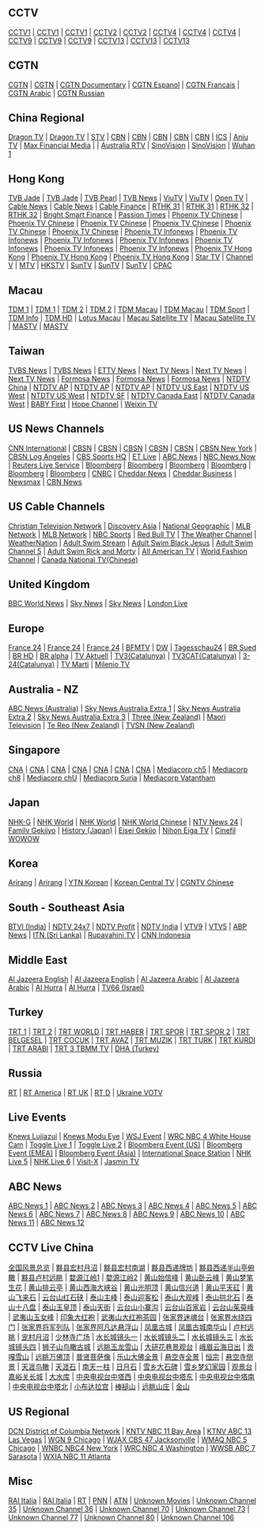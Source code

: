 ## CCTV

[CCTV1](http://ivi.bupt.edu.cn/hls/cctv1hd.m3u8) | [CCTV1](http://ivi.bupt.edu.cn/hls/cctv1.m3u8) | [CCTV1](http://cctvksw.v.kcdnvip.com/live/cctv1_1/index.m3u8) | [CCTV2](http://ivi.bupt.edu.cn/hls/cctv2.m3u8) | [CCTV2](http://220.158.149.14:9999/live/TV00000000000000000007@HHZT;LIVE) | [CCTV4](http://ivi.bupt.edu.cn/hls/cctv4.m3u8) | [CCTV4](http://cctvksw.v.kcdnvip.com/live/cctv4_1/index.m3u8) | [CCTV4](http://220.158.149.14:9999/live/TV00000000000000000015@HHZT;LIVE) | [CCTV9](http://ivi.bupt.edu.cn/hls/cctv9.m3u8) | [CCTV9](http://cctvcnch5c.v.wscdns.com/live/cctvjilu_2/index.m3u8) | [CCTV9](http://cctvksw.v.kcdnvip.com/live/cctvjilu_1/index.m3u8) | [CCTV13](http://ivi.bupt.edu.cn/hls/cctv13.m3u8) | [CCTV13](http://cctvksw.v.kcdnvip.com/live/cctv13_1/index.m3u8) | [CCTV13](http://220.158.149.14:9999/live/TV00000000000000000014@HHZT;LIVE)

## CGTN

[CGTN](https://news.cgtn.com/resource/live/english/cgtn-news.m3u8) | [CGTN](http://ivi.bupt.edu.cn/hls/cctv16.m3u8) | [CGTN Documentary](https://news.cgtn.com/resource/live/document/cgtn-doc.m3u8) | [CGTN Espanol](https://news.cgtn.com/resource/live/espanol/cgtn-e.m3u8) | [CGTN Francais](https://news.cgtn.com/resource/live/french/cgtn-f.m3u8) | [CGTN Arabic](https://news.cgtn.com/resource/live/arabic/cgtn-a.m3u8) | [CGTN Russian](https://news.cgtn.com/resource/live/russian/cgtn-r.m3u8)

## China Regional

[Dragon TV](http://ivi.bupt.edu.cn/hls/dfhd.m3u8) | [Dragon TV](http://ivi.bupt.edu.cn/hls/dftv.m3u8) | [STV](http://huaweicdn.hb.chinamobile.com/PLTV/88888888/224/3221225973/3.m3u8) | [CBN](http://w1.livecdn.yicai.com/hls/live/CBN_hd/live.m3u8) | [CBN](http://w1.livecdn.yicai.com/hls/live/CBN_sd/live.m3u8) | [CBN](http://w1.livecdn.yicai.com/hls/live/CBN_ld/live.m3u8) | [CBN](http://m1.livecdn.yicai.com/hls/live/CBN_ld/live.m3u8) | [CBN](http://huaweicdn.hb.chinamobile.com/PLTV/88888888/224/3221225891/3.m3u8) | [ICS](http://huaweicdn.hb.chinamobile.com/PLTV/88888888/224/3221225972/3.m3u8) | [Aniu TV](http://cclive.aniu.tv/live/anzb.m3u8) | [Max Financial Media](http://xinl.live.maxtv.cn/live/zb/playlist.m3u8) |
| [Australia RTV](http://rtvcdn.com.au:8082/TV_GG.m3u8) | [SinoVision](http://ec.sinovision.net/video/ts/lv.m3u8) | [SinoVision](http://ec.sinovision.net/video/ts/newlv.m3u8) | [Wuhan 1](http://stream.appwuhan.com/1tzb/sd/live.m3u8)

## Hong Kong

[TVB Jade](http://pull.leshantangjt.com/live/3c9edt80bg89d8ccba9d8b71b/playlist.m3u8) | [TVB Jade](http://m.567it.com/jade.m3u8) | [TVB Pearl](http://m.567it.com/Pearl.m3u8) | [TVB News](http://pull.leshantangjt.com/live/b11a7196f23c3a5b1102a7c22/playlist.m3u8) | [ViuTV](https://ewcdnsite07.nowe.com/session/p8-5-4f9d5517413-e3c931ee3ef3cbd/Content/HLS/LIVE/Channel(HLS_CH099)/index.m3u8) | [ViuTV](http://viutv99-i.akamaihd.net/hls/live/265284/live1/master.m3u8) | [Open TV](http://media.fantv.hk/m3u8/archive/channel2.m3u8) | [Cable News](http://pull.leshantangjt.com/live/79231bc51121af01bf85c69b1/playlist.m3u8) | [Cable News](https://ottproxy2.mott.tv/livehls/MOB-SCC/index.m3u8) | [Cable Finance](http://ottproxy1.mott.tv/livehls/MOB-NGW/index.m3u8) | [RTHK 31](http://rthklive1-lh.akamaihd.net/i/rthk31_1@167495/index_1296_av-b.m3u8) | [RTHK 31](http://rthklive1-lh.akamaihd.net/i/rthk31_1@167495/index_2052_av-b.m3u8) | [RTHK 32](http://rthklive2-lh.akamaihd.net/i/rthk32_1@168450/index_1296_av-b.m3u8) | [RTHK 32](http://rthklive2-lh.akamaihd.net/i/rthk32_1@168450/index_2052_av-b.m3u8) | [Bright Smart Finance](http://202.69.67.66:443/webcast/bshdlive-pc/playlist.m3u8) | [Passion Times](http://ptmirror3.passiontimes.hk/hls3/582000/stream.m3u8) | [Phoenix TV Chinese](http://liveali.ifeng.com/live/FHZW.m3u8) | [Phoenix TV Chinese](http://220.158.149.14:9999/live/TV00000000000000000067@HHZT;LIVE) | [Phoenix TV Chinese](http://125.210.152.18:9090/live/FHZW_1200.m3u8) | [Phoenix TV Chinese](http://221.179.217.70/PLTV/88888888/224/3221225942/1.m3u8) | [Phoenix TV Chinese](http://223.110.245.167/ott.js.chinamobile.com/PLTV/3/224/3221226922/index.m3u8) | [Phoenix TV Chinese](http://223.82.250.72/live/fhchinese/1.m3u8) | [Phoenix TV Infonews](http://liveali.ifeng.com/live/FHZX.m3u8) | [Phoenix TV Infonews](http://220.158.149.14:9999/live/TV00000000000000000066@HHZT;LIVE) | [Phoenix TV Infonews](http://125.210.152.18:9090/live/FHZX_1200.m3u8) | [Phoenix TV Infonews](http://223.110.245.167/ott.js.chinamobile.com/PLTV/3/224/3221226923/index.m3u8) | [Phoenix TV Infonews](http://117.169.120.217:8080/live/fhzixun/.m3u8) | [Phoenix TV Infonews](http://183.207.249.35/PLTV/3/224/3221226923/index.m3u8) | [Phoenix TV Infonews](http://live.fengshows.com/live/PIN_500k/index.m3u8?ts=1534293674089&token=4b6d42d1074cfe540adbcbe0c1c34126) | [Phoenix TV Hong Kong](http://220.158.149.14:9999/live/TV00000000000000000068@HHZT;LIVE) | [Phoenix TV Hong Kong](http://183.207.249.35/PLTV/3/224/3221226975/index.m3u8) | [Phoenix TV Hong Kong](http://live.fengshows.com/live/PHK_500k/index.m3u8) | [Star TV](http://220.158.149.14:9999/live/TV00000000000000000064@HHZT;LIVE) | [Channel V](http://220.158.149.14:9999/live/TV00000000000000000065@HHZT;LIVE) | [MTV](http://unilivemtveu-lh.akamaihd.net/i/mtvno_1@346424/master.m3u8) | [HKSTV](http://zhibo.hkstv.tv/livestream/mutfysrq/playlist.m3u8) | [SunTV](https://stream.isuntv.com/680k/mid_video_index.m3u8) | [SunTV](http://121.31.30.90:8085/ysten-business/live/yangguangstv/1.m3u8) | [SunTV](http://121.31.30.90:8085/ysten-business/live/yangguangstv/yst.m3u8) | [CPAC](http://bcoveliveios-i.akamaihd.net/hls/live/248519/1242843915001_1/master.m3u8)

## Macau

[TDM 1](https://live4.tdm.com.mo/ch1/_definst_/ch1.live/playlist.m3u8) | [TDM 1](http://61.244.22.4/ch1/ch1.live/playelist.m3u8) | [TDM 2](https://live4.tdm.com.mo/ch2/_definst_/ch2.live/playlist.m3u8) | [TDM 2](http://61.244.22.4/ch2/ch2.live/playelist.m3u8) | [TDM Macau](https://live4.tdm.com.mo/ch3/_definst_/ch3.live/playlist.m3u8) | [TDM Macau](http://61.244.22.4/ch3/ch3.live/playelist.m3u8) | [TDM Sport](https://live4.tdm.com.mo/ch4/_definst_/sport_ch4.live/playlist.m3u8) | [TDM Info](https://live4.tdm.com.mo/ch5/_definst_/info_ch5.live/playlist.m3u8) | [TDM HD](https://live4.tdm.com.mo/ch6/_definst_/hd_ch6.live/playlist.m3u8) | [Lotus Macau](http://220.158.149.14:9999/live/TV00000000000000000069@HHZT;LIVE) | [Macau Satellite TV](http://220.158.149.14:9999/live/TV00000000000000000029@HHZT;LIVE) | [Macau Satellite TV](http://stream.mastvnet.com/MSTV/SD/live.m3u8) | [MASTV](http://stream.mastvnet.com/MSTV/playlist.m3u8) | [MASTV](http://220.158.149.14:9999/live/TV00000000000000000030@HHZT;LIVE)

## Taiwan

[TVBS News](http://60.199.188.65/HLS/WG_TVBS-N/index.m3u8) | [TVBS News](https://play1.dsz77.com/tvbsxw/index.m3u8) | [ETTV News](http://60.199.188.65/HLS/WG_ETTV-N/index.m3u8) | [Next TV News](http://wowza4.nexttv.com.tw/liveedge/eratv3/chunklist.m3u8) | [Next TV News](http://wowza4.nexttv.com.tw/liveedge/eratv2/chunklist.m3u8) | [Next TV News](http://wowza4.nexttv.com.tw/liveedge/eratv1/chunklist.m3u8) | [Formosa News](https://6.mms.vlog.xuite.net/hls/ftvtv/index.m3u8) | [Formosa News](http://210.61.56.23/hls/ftvtv/index.m3u8) | [Formosa News](http://6.mms.vlog.xuite.net/hls/ftvtv/index.m3u8) | [NTDTV China](https://live2.ntdimg.com/cnlive/playlist.m3u8) | [NTDTV AP](https://live.ntdimg.com/aplive200/playlist.m3u8) | [NTDTV AP](http://174.127.67.246/live330/playlist.m3u8) | [NTDTV AP](http://174.127.67.246/live400/playlist.m3u8) | [NTDTV US East](https://live.ntdimg.com/live400/playlist.m3u8) | [NTDTV US West](http://live.ntdimg.com/uwlive520/playlist.m3u8) | [NTDTV US West](https://live.ntdimg.com/uwlive990/playlist.m3u8) | [NTDTV SF](https://live.ntdimg.com/sflive990/playlist.m3u8) | [NTDTV Canada East](https://live.ntdimg.com/mllive860/playlist.m3u8) | [NTDTV Canada West](https://live.ntdimg.com/cwlive220/playlist.m3u8) | [BABY First](http://ms003.happytv.com.tw/live/F9YMztT5DcwWEr1f/index.m3u8) | [Hope Channel](http://bcliveuniv-lh.akamaihd.net:80/i/Live_1@384161/index_500_av-p.m3u8) | [Weixin TV](http://mobile.ccdntech.com/transcoder/_definst_/vod164_Live/live/chunklist_w1177047531.m3u8)

## US News Channels

[CNN International](https://1885446501.rsc.cdn77.org/dkv5NEgweF4ejSYyJwpndg==,1582952233/LS-ATL-54548-16/index.m3u8) | [CBSN](https://cbsn-us-cedexis.cbsnstream.cbsnews.com/out/v1/55a8648e8f134e82a470f83d562deeca/master.m3u8) | [CBSN](https://www.cbsnews.com/common/video/cbsn_header_prod.m3u8) | [CBSN](https://cbsnhls-i.akamaihd.net/hls/live/264710/cbsn_hlsprod_2/master_360.m3u8) | [CBSN](https://www.cbsnews.com/common/video/dai_prod.m3u8) | [CBSN](http://cbsnewshd-lh.akamaihd.net/i/CBSNHD_7@199302/master.m3u8) | [CBSN New York](https://dai.google.com/linear/hls/event/rtcMlf4RTvOEkaudeany5w/master.m3u8) | [CBSN Log Angeles](https://dai.google.com/linear/hls/event/TxSbNMu4R5anKrjV02VOBg/master.m3u8) | [CBS Sports HQ](https://dai.google.com/linear/hls/event/lKh5_XooSbam79G4T7KvYQ/master.m3u8) | [ET Live](https://dai.google.com/linear/hls/event/xrVrJYTmTfitfXBQfeZByQ/master.m3u8) | [ABC News](https://abclive2-lh.akamaihd.net/i/abc_live11@423404/master.m3u8) | [NBC News Now](http://nbcnews-lh.akamaihd.net/i/nbc_live11@183427/master.m3u8) | [Reuters Live Service](http://220.158.149.14:9999/live/TV00000000000000000034@HHZT;LIVE) | [Bloomberg](https://liveproduseast.akamaized.net/us/Channel-USTV-AWS-virginia-1/Source-USTV-1000-1_live.m3u8) | [Bloomberg](https://liveproduseast.akamaized.net/btv/desktop/us_live.m3u8) | [Bloomberg](http://cdn-videos.akamaized.net/btv/desktop/akamai/europe/live/primary.m3u8) | [Bloomberg](https://liveprodeuwest.akamaized.net/btv/desktop/eu_live.m3u8) | [Bloomberg](https://liveprodapnortheast.akamaized.net/btv/desktop/aus_live.m3u8) | [Bloomberg](https://liveproduseast.akamaized.net/us/Channel-USTV-AWS-virginia-1/Source-USTV-1000-1_live.m3u8) | [CNBC](http://live.savitar.tv/CNBC/myStream/playlist.m3u8) | [Cheddar News](https://livestream.chdrstatic.com/7ab3250ab8cbce90487ec1d6f5ab5b4de073a4d71ec3fe83d677230882ce5729/cheddar-42620/CheddarOwnedStream/cheddardigital/index.m3u8) | [Cheddar Business](https://live.chdrstatic.com/cheddar/index.m3u8) | [Newsmax](https://nmxlive.akamaized.net/hls/live/529965/Live_1/index.m3u8) | [CBN News](http://bcliveuniv-lh.akamaihd.net/i/news_1@194050/master.m3u8)

## US Cable Channels

[Christian Television Network](http://220.158.149.14:9999/live/TV00000000000000000043@HHZT;LIVE) | [Discovery Asia](http://220.158.149.14:9999/live/TV00000000000000000114@HHZT;LIVE) | [National Geographic](http://220.158.149.14:9999/live/TV00000000000000000115@HHZT;LIVE) | [MLB Network](http://mlblive-akc.mlb.com/ls01/mlbam/mlb_network/NETWORK_LINEAR_1/master_wired.m3u8) | [MLB Network](http://mlblive-akc.mlb.com/ls01/mlbam/mlb_network/NETWORK_LINEAR_1/master_mobile.m3u8) | [NBC Sports](http://203.154.243.32:8088/live/nba/index.m3u8) | [Red Bull TV](https://rbmn-live.akamaized.net/hls/live/590964/BoRB-AT/master.m3u8) | [The Weather Channel](https://weather-lh.akamaihd.net/i/twc_1@92006/master.m3u8) | [WeatherNation](http://cdnapi.kaltura.com/p/931702/sp/93170200/playManifest/entryId/1_oorxcge2/format/applehttp/protocol/http/uiConfId/28428751/a.m3u8) | [Adult Swim Stream](https://media.cdn.adultswim.com/streams/playlists/live-stream.primary.v2.m3u8) | [Adult Swim Black Jesus](https://adultswim-vodlive.cdn.turner.com/live/black-jesus/stream.m3u8) | [Adult Swim Channel 5](https://adultswim-vodlive.cdn.turner.com/live/channel-5/stream.m3u8) | [Adult Swim Rick and Morty](https://adultswim-vodlive.cdn.turner.com/live/rick-and-morty/stream.m3u8) | [All American TV](http://dcunilive30-lh.akamaihd.net/i/dclive_1@535522/master.m3u8) | [World Fashion Channel](http://wfc.bonus-tv.ru:80/cdn/wfcint/tracks-v1a1/index.m3u8) | [Canada National TV(Chinese)](https://wowzaprodhd84-lh.akamaihd.net/i/4ae6355d_1@505999/index_2150400_av-p.m3u8)

## United Kingdom

[BBC World News](https://1636691764.rsc.cdn77.org/B4g5RXyNSDBRH8r8BpuDow==,1582948817/LS-ATL-54548-11/index.m3u8) | [Sky News](http://skydvn-nowtv-atv-prod.skydvn.com/atv/skynews/1404/live/04.m3u8) | [Sky News](http://skydvn-nowtv-atv-prod.skydvn.com/atv/skynews/1404/live/06.m3u8) | [London Live](http://bcoveliveios-i.akamaihd.net/hls/live/217434/3083279840001/master.m3u8)

## Europe

[France 24](http://static.france24.com/live/F24_EN_HI_HLS/live_tv.m3u8) | [France 24](http://static.france24.com/live/F24_EN_LO_HLS/live_ios.m3u8) | [France 24](http://f24hls-i.akamaihd.net/hls/live/221193/F24_EN_LO_HLS/master_900.m3u8) | [BFMTV](https://bcovlive-a.akamaihd.net/ad0bc848023a4ff28030dc2b02a718ad/eu-central-1/876450610001/7b4151e1e2434a7cacdb9936db7a7910/playlist_ssaiM.m3u8) | [DW](http://dwstream4-lh.akamaihd.net/i/dwstream4_live@131329/master.m3u8) | [Tagesschau24](http://tagesschau-lh.akamaihd.net/i/tagesschau_1@119231/master.m3u8) | [BR Sued](http://livestreams.br.de/i/bfssued_germany@119890/master.m3u8) | [BR HD](http://livestreams.br.de/i/bfsnord_germany@119898/master.m3u8) | [BR alpha](http://livestreams.br.de/i/bralpha_germany@119899/master.m3u8) | [TV Aktuell](http://tvaktuellr.iptv-playoutcenter.de:1935/tvaktuellr/tvaktuellr.stream_3/.m3u8) | [TV3(Catalunya)](https://directes-tv-es.ccma.cat/es/ngrp:tv3_web/playlist.m3u8) | [TV3CAT(Catalunya)](https://directes-tv-int.ccma.cat/int/ngrp:tvi_web/playlist.m3u8) | [3-24(Catalunya)](https://directes-tv-int.ccma.cat/int/ngrp:324_web/playlist.m3u8) | [TV Marti](http://ocb-lh.akamaihd.net/i/ocb_mpls_tvmc1@383606/index_0540_av-b.m3u8?sd=10&rebase=on) | [Milenio TV](http://bcoveliveios-i.akamaihd.net/hls/live/201661/57828478001/milenio_center_512k@51752.m3u8)

## Australia - NZ

[ABC News (Australia)](https://abc-iview-mediapackagestreams-1.akamaized.net/out/v1/50345bf35f664739912f0b255c172ae9/index.m3u8) | [Sky News Australia Extra 1](https://skynewsau-live.akamaized.net/hls/live/2002689/skynewsau-extra1/master.m3u8) | [Sky News Australia Extra 2](https://skynewsau-live.akamaized.net/hls/live/2002690/skynewsau-extra2/master.m3u8) | [Sky News Australia Extra 3](https://skynewsau-live.akamaized.net/hls/live/2002691/skynewsau-extra3/master.m3u8) | [Three (New Zealand)](http://mediaworks-i.akamaihd.net/hls/live/220435/3812193411001/3news_live/master.m3u8) | [Maori Television](https://bcsecurelivehls-i.akamaihd.net/hls/live/720612/1614493167001_1/master.m3u8) | [Te Reo (New Zealand)](https://bcsecurelivehls-i.akamaihd.net/hls/live/720613/1614493167001_2/master.m3u8) | [TVSN (New Zealand)](https://tvsn-i.akamaihd.net/hls/live/261837/tvsn_nz/tvsn_nz_4m5_4500.m3u8)

## Singapore

[CNA](https://d2e1asnsl7br7b.cloudfront.net/7782e205e72f43aeb4a48ec97f66ebbe/index.m3u8) | [CNA](https://d2e1asnsl7br7b.cloudfront.net/7782e205e72f43aeb4a48ec97f66ebbe/index_1.m3u8) | [CNA](https://d2e1asnsl7br7b.cloudfront.net/7782e205e72f43aeb4a48ec97f66ebbe/index_2.m3u8) | [CNA](https://d2e1asnsl7br7b.cloudfront.net/7782e205e72f43aeb4a48ec97f66ebbe/index_3.m3u8) | [CNA](https://d2e1asnsl7br7b.cloudfront.net/7782e205e72f43aeb4a48ec97f66ebbe/index_4.m3u8) | [CNA](https://d2e1asnsl7br7b.cloudfront.net/7782e205e72f43aeb4a48ec97f66ebbe/index_5.m3u8) | [CNA](https://tglmp03.akamaized.net/out/v1/4d59504cda84408ba48f4c0c4414f355/master.m3u8) | [Mediacorp ch5](https://tglmp02.akamaized.net/out/v1/f091238359f8455f8396cef639d0d9f7/master.m3u8) | [Mediacorp ch8](https://tglmp02.akamaized.net/out/v1/fc10702fcb024ed79ff1ab36bb54f779/master.m3u8) | [Mediacorp chU](https://tglmp03.akamaized.net/out/v1/b27afa589617426ea177726bbb5b0c6c/master.m3u8) | [Mediacorp Suria](https://tglmp04.akamaized.net/out/v1/8e365164d7e04f4fad7eaa5e43c05d49/master.m3u8) | [Mediacorp Vatantham](https://tglmp03.akamaized.net/out/v1/230bc7050839446b87c86268df536ab6/master.m3u8)

## Japan

[NHK-G](https://nhknewssimul-i.akamaihd.net/hls/live/226063/nhknewssimul/playlist.m3u8) | [NHK World](https://nhkworld.webcdn.stream.ne.jp/www11/nhkworld-tv/sycc-live/zh/domestic/playlist-akamaivtt.m3u8) | [NHK World](https://nhkworld.webcdn.stream.ne.jp/www11/nhkworld-tv/global/2003458/live.m3u8) | [NHK World Chinese](https://nhkworld.webcdn.stream.ne.jp/www11/nhkworld-tv/zh/725580/livecom_zh.m3u8) | [NTV News 24](https://n24-cdn-live.ntv.co.jp/ch01/index.m3u8) | [Family Gekijyo](http://192.240.127.34:1935/live/cs11.stream/media_1254.m3u8) | [History (Japan)](http://192.240.127.34:1935/live/cs14.stream/media_1254.m3u8) | [Eisei Gekijo](http://192.240.127.34:1935/live/cs18.stream/media_1254.m3u8) | [Nihon Eiga TV](http://192.240.127.34:1935/live/cs19.stream/media_1254.m3u8) | [Cinefil WOWOW](http://192.240.127.34:1935/live/cs27.stream/media_1254.m3u8)

## Korea

[Arirang](http://cdn-01.bonus-tv.ru:8080/arirang_edge/index.m3u8) | [Arirang](http://amdlive.ctnd.com.edgesuite.net/arirang_1ch/smil:arirang_1ch.smil/playlist.m3u8) | [YTN Korean](http://ytnmmd.mmdlive.lldns.net/ytnmmd/9484b70302db4786886ae40308bf45a1/manifest.m3u8) | [Korean Central TV](http://tv.nknews.org/tvhls/stream.m3u8) | [CGNTV Chinese](http://cgntv-glive.ofsdelivery.net/live/_definst_/cgntv_ch/chunklist_w1705401687.m3u8)

## South - Southeast Asia

[BTVI (India)](http://bloomtv.live-s.cdn.bitgravity.com/cdn-live-b5/_definst_/bloomtv/live/feed01/playlist.m3u8) | [NDTV 24x7](https://ndtv24x7elemarchana.akamaized.net/hls/live/2003678/ndtv24x7/ndtv24x7master.m3u8) | [NDTV Profit](https://ndtvprofitelemarchana.akamaized.net/hls/live/2003680/ndtvprofit/ndtvprofitmaster.m3u8) | [NDTV India](https://ndtvindiaelemarchana.akamaized.net/hls/live/2003679/ndtvindia/ndtvindiamaster.m3u8) | [VTV9](http://220.158.149.14:9999/live/TV00000000000000000116@HHZT;LIVE) | [VTV5](http://220.158.149.14:9999/live/TV00000000000000000111@HHZT;LIVE) | [ABP News](http://hindiabp-lh.akamaihd.net/i/hindiabp1new_1@192103/master.m3u8) | [ITN (Sri Lanka)](http://cdncities.com/itndvr2/itndvr2/playlist.m3u8) | [Rupavahini TV](http://dammikartmp.tulix.tv/slrc1/slrc1/playlist.m3u8) | [CNN Indonesia](http://live.cnnindonesia.com/livecnn/smil:cnntv.smil/chunklist.m3u8)

## Middle East

[Al Jazeera English](http://aljazeera-eng-apple-live.adaptive.level3.net/apple/aljazeera/english/appleman.m3u8) | [Al Jazeera English](https://english.streaming.aljazeera.net/aljazeera/english2/index4147.m3u8) | [Al Jazeera Arabic](http://aljazeera-ara-hd-live.hls.adaptive.level3.net/aljazeera/arabic2/index2073.m3u8) | [Al Jazeera Arabic](http://220.158.149.14:9999/live/TV00000000000000000088@HHZT;LIVE) | [Al Hurra](http://mbnhls-lh.akamaihd.net/i/MBN_1@118619/master.m3u8) | [Al Hurra](https://mbningestworld-i.akamaihd.net/hls/live/586122/worldsafe/master.m3u8) | [TV66 (Israel)](http://edge1.il.kab.tv/rtplive/tv66-heb-high.stream/playlist.m3u8)

## Turkey

[TRT 1](https://tv-trt1.live.trt.com.tr/master.m3u8) | [TRT 2](https://tv-trt2.live.trt.com.tr/master.m3u8) | [TRT WORLD](https://tv-trtworld.live.trt.com.tr/master.m3u8) | [TRT HABER](https://tv-trthaber.live.trt.com.tr/master.m3u8) | [TRT SPOR](https://tv-trtspor1.live.trt.com.tr/master.m3u8) | [TRT SPOR 2](https://tv-trtspor2.live.trt.com.tr/master.m3u8) | [TRT BELGESEL](https://trtcanlitv-lh.akamaihd.net/i/TRTBELGESEL_1@182145/master.m3u8) | [TRT COCUK](https://tv-trtcocuk.live.trt.com.tr/master.m3u8) | [TRT AVAZ](https://tv-trtavaz.live.trt.com.tr/master.m3u8) | [TRT MUZIK](https://tv-trtmuzik.live.trt.com.tr/master.m3u8) | [TRT TURK](https://tv-trtturk.live.trt.com.tr/master.m3u8) | [TRT KURDI](https://tv-trtkurdi.live.trt.com.tr/master.m3u8) | [TRT ARABI](https://tv-trtarabi.live.trt.com.tr/master.m3u8) | [TRT 3 TBMM TV](https://mecliscanlitv-lh.akamaihd.net/i/MECLISTV_1@127503/master.m3u8) | [DHA (Turkey)](https://5d8ef5ac99397.streamlock.net/live/smil:dhaweb.smil/playlist.m3u8)

## Russia

[RT](https://rt-news.secure.footprint.net/1103.m3u8) | [RT America](http://rt-usa.secure.footprint.net:80/1105.m3u8) | [RT UK](https://rt-uk.secure.footprint.net/1106.m3u8) | [RT D](https://rt-doc.secure.footprint.net/1101.m3u8) | [Ukraine VOTV](http://hls.cdn.ua/vo.org.ua_live/_definst_/online-ru-hotbird-high/chunklist.m3u8)

## Live Events

[Knews Lujiazui](http://bililive.kksmg.com/hls/sdi7000/playlist.m3u8) | [Knews Modu Eye](http://bililive.kksmg.com/hls/sdi80/playlist.m3u8) | [WSJ Event](http://wsjlivehls-lh.akamaihd.net/i/events1_1@174990/master.m3u8) | [WRC NBC 4 White House Cam](http://wrclive-f.akamaihd.net/i/wrcb2_1@46880/master.m3u8) | [Toggle Live 1](https://d1yo9qxy129lnb.cloudfront.net/hls/tlivepcweb/prog_index.m3u8) | [Toggle Live 2](https://d1bztpr6dj4xga.cloudfront.net/hls/tlive2pcweb/prog_index.m3u8) | [Bloomberg Event (US)](https://bblive-liveproduseast.hs.llnwd.net/btv/desktop/us_event.m3u8) | [Bloomberg Event (EMEA)](https://liveprodeuwest.akamaized.net/btv/desktop/eu_event.m3u8) | [Bloomberg Event (Asia)](https://liveprodapnortheast.akamaized.net/btv/desktop/ap_event.m3u8) | [International Space Station](http://iphone-streaming.ustream.tv/uhls/17074538/streams/live/iphone/playlist.m3u8) | [NHK Live 5](https://nhknewsreal5-i.akamaihd.net/hls/live/267603/nhknewsreal5/playlist.m3u8) | [NHK Live 6](https://nhknewsreal6-i.akamaihd.net/hls/live/267604/nhknewsreal6/playlist.m3u8) | [Visit-X](http://stream.visit-x.tv/vxtv/live_720p/playlist.m3u8) | [Jasmin TV](http://109.71.162.112:1935/live/hd.jasminchannel.stream/PAZ_Chega_de_Guerras.m3u8)

## ABC News

[ABC News 1](https://abclive1-lh.akamaihd.net/i/abc_live01@423395/master.m3u8) | [ABC News 2](https://abclive1-lh.akamaihd.net/i/abc_live02@423396/master.m3u8) | [ABC News 3](https://abclive1-lh.akamaihd.net/i/abc_live03@423397/master.m3u8) | [ABC News 4](https://abclive1-lh.akamaihd.net/i/abc_live04@423398/master.m3u8) | [ABC News 5](https://abclive1-lh.akamaihd.net/i/abc_live05@423399/master.m3u8) | [ABC News 6](https://abclive1-lh.akamaihd.net/i/abc_live06@423400/master.m3u8) | [ABC News 7](https://abclive1-lh.akamaihd.net/i/abc_live07@423401/master.m3u8) | [ABC News 8](https://abclive1-lh.akamaihd.net/i/abc_live08@423402/master.m3u8) | [ABC News 9](https://abclive1-lh.akamaihd.net/i/abc_live09@420891/master.m3u8) | [ABC News 10](https://abclive1-lh.akamaihd.net/i/abc_live10@420897/master.m3u8) | [ABC News 11](https://abclive2-lh.akamaihd.net/i/abc_live11@423404/master.m3u8) | [ABC News 12](https://abclive2-lh.akamaihd.net/i/abc_live12@423405/master.m3u8)

## CCTV Live China

[全国风景总览](https://gcalic.v.myalicdn.com/gc/wgw05_1/index.m3u8) | [黟县宏村月沼](https://gctxyc.liveplay.myqcloud.com/gc/yxhcyz_1/index.m3u8) | [黟县宏村南湖](https://gcalic.v.myalicdn.com/gc/yxhcnh_1/index.m3u8) | [黟县西递牌坊](https://gcalic.v.myalicdn.com/gc/yxxdpf_1/index.m3u8) | [黟县西递半山亭俯瞰](https://gcalic.v.myalicdn.com/gc/yxxdbst_1/index.m3u8) | [黟县卢村远眺](https://gccncc.v.wscdns.com/gc/yxlcyt_1/index.m3u8) | [婺源江岭1](https://gctxyc.liveplay.myqcloud.com/gc/wygjt1_1/index.m3u8) | [婺源江岭2](https://gccncc.v.wscdns.com/gc/wygjt2_1/index.m3u8) | [黄山始信峰](https://gctxyc.liveplay.myqcloud.com/gc/hssxf_1/index.m3u8) | [黄山卧云峰](https://gcalic.v.myalicdn.com/gc/hswlf_1/index.m3u8) | [黄山梦笔生花](https://gccncc.v.wscdns.com/gc/hsmbsh_1/index.m3u8) | [黄山排云亭](https://gcalic.v.myalicdn.com/gc/hspyt_1/index.m3u8) | [黄山西海大峡谷](https://gcalic.v.myalicdn.com/gc/hsxhdxg_1/index.m3u8) | [黄山光明顶](https://gccncc.v.wscdns.com/gc/hsgmd_1/index.m3u8) | [黄山信兴道](https://gccncc.v.wscdns.com/gc/hsyg_1/index.m3u8) | [黄山平天矼](https://gcalic.v.myalicdn.com/gc/hsptgz_1/index.m3u8) | [黄山飞来石](https://gccncc.v.wscdns.com/gc/hsptgy_1/index.m3u8) | [云台山红石硖](https://gcalic.v.myalicdn.com/gc/ytshsx_1/index.m3u8) | [泰山主峰](https://gctxyc.liveplay.myqcloud.com/gc/taishan01_1/index.m3u8) | [泰山迎客松](https://gcalic.v.myalicdn.com/gc/taishan02_1/index.m3u8) | [泰山大观峰](https://gctxyc.liveplay.myqcloud.com/gc/taishan03_1/index.m3u8) | [泰山拱北石](https://gcalic.v.myalicdn.com/gc/taishan04_1/index.m3u8) | [泰山十八盘](https://gcalic.v.myalicdn.com/gc/taishan05_1/index.m3u8) | [泰山玉皇顶](https://gcalic.v.myalicdn.com/gc/taishan06_1/index.m3u8) | [泰山天街](https://gccncc.v.wscdns.com/gc/taishan07_1/index.m3u8) | [云台山小寨沟](https://gccncc.v.wscdns.com/gc/ytsxzg_1/index.m3u8) | [云台山百家岩](https://gccncc.v.wscdns.com/gc/ytsbjy_1/index.m3u8) | [云台山茱萸峰](https://gccncc.v.wscdns.com/gc/ytszyf_1/index.m3u8) | [武夷山玉女峰](https://gcalic.v.myalicdn.com/gc/wysynf_1/index.m3u8) | [印象大红袍](https://gctxyc.liveplay.myqcloud.com/gc/wysyxdhp_1/index.m3u8) | [武夷山大红袍茶园](https://gctxyc.liveplay.myqcloud.com/gc/wysdhpcy_1/index.m3u8) | [张家界迷魂台](https://gccncc.v.wscdns.com/gc/zjjmht_1/index.m3u8) | [张家界水绕四门](https://gccncc.v.wscdns.com/gc/zjjsrsm_1/index.m3u8) | [张家界将军列队](https://gctxyc.liveplay.myqcloud.com/gc/zjjjjdl_1/index.m3u8) | [张家界阿凡达悬浮山](https://gcalic.v.myalicdn.com/gc/zjjafdxfs_1/index.m3u8) | [凤凰古城](https://gccncc.v.wscdns.com/gc/fhgcdgm_1/index.m3u8) | [凤凰古城南华山](https://gccncc.v.wscdns.com/gc/fhgcdnhs_1/index.m3u8) | [卢村远眺](https://gccncc.v.wscdns.com/gc/yxlcyt_1/index.m3u8) | [宠村月沼](https://gccncc.v.wscdns.com/gc/yxhcyz_1/index.m3u8) | [少林寺广场](https://gccncc.v.wscdns.com/gc/zsslsgc_1/index.m3u8) | [水长城镜头一](https://gcalic.v.myalicdn.com/gc/wgw01_1/index.m3u8) | [水长城镜头二](https://gcalic.v.myalicdn.com/gc/wgw02_1/index.m3u8) | [水长城镜头三](https://gccncc.v.wscdns.com/gc/wgw03_1/index.m3u8) | [水长城镜头四](https://gccncc.v.wscdns.com/gc/wgw04_1/index.m3u8) | [狮子山鸟瞰古城](https://gccncc.v.wscdns.com/gc/ljgcszsnkgc_1/index.m3u8) | [远眺玉龙雪山](https://gcalic.v.myalicdn.com/gc/ljgcwglytylxs_1/index.m3u8) | [大研花巷景观台](https://gcalic.v.myalicdn.com/gc/ljgcdyhxgjt_1/index.m3u8) | [峨眉云海日出](https://gctxyc.liveplay.myqcloud.com/gc/emsarm_1/index.m3u8) | [贡嘎雪山](https://gctxyc.liveplay.myqcloud.com/gc/emsyh_1/index.m3u8) | [远眺万佛顶](https://gcalic.v.myalicdn.com/gc/emswfs_1/index.m3u8) | [普贤菩萨像](https://gcalic.v.myalicdn.com/gc/emspxps_1/index.m3u8) | [乐山大佛全景](https://gccncc.v.wscdns.com/gc/lsdfgfl_1/index.m3u8) | [悬空寺全景](https://gcalic.v.myalicdn.com/gc/hsxksqj_1/index.m3u8) | [恒宗](https://gcalic.v.myalicdn.com/gc/hsxkssqdzrqj_1/index.m3u8) | [悬空寺侧景](https://gcalic.v.myalicdn.com/gc/hsxkscj_1/index.m3u8) | [天涯鸟瞰](https://gctxyc.liveplay.myqcloud.com/gc/tyhjtynl_1/index.m3u8) | [天涯石](https://gctxyc.liveplay.myqcloud.com/gc/tyhjtys_1/index.m3u8) | [南天一柱](https://gctxyc.liveplay.myqcloud.com/gc/tyhjntyz_1/index.m3u8) | [日月石](https://gccncc.v.wscdns.com/gc/tyhjrys_1/index.m3u8) | [雪乡大石碑](https://gcalic.v.myalicdn.com/gc/mdjxxdsb_1/index.m3u8) | [雪乡梦幻家园](https://gctxyc.liveplay.myqcloud.com/gc/mdjxxmhjyxj_1/index.m3u8) | [观景台](https://gccncc.v.wscdns.com/gc/mdjxxmhjygjt_1/index.m3u8) | [嘉峪关长城](https://gctxyc.liveplay.myqcloud.com/gc/jyg04_1/index.m3u8) | [大水库](https://gccncc.v.wscdns.com/gc/ljgcdsc_1/index.m3u8) | [中央电视台中塔西](https://gccncc.v.wscdns.com/gc/ztx_1/index.m3u8) | [中央电视台中塔东](https://gcalic.v.myalicdn.com/gc/ztd_1/index.m3u8) | [中央电视台中塔南](https://gccncc.v.wscdns.com/gc/ztn_1/index.m3u8) | [中央电视台中塔北](https://gcalic.v.myalicdn.com/gc/ztb_1/index.m3u8) | [小布达拉宫](https://gcalic.v.myalicdn.com/gc/bsszxbdlg_1/index.m3u8) | [棒槌山](https://gccncc.v.wscdns.com/gc/bsszbcs_1/index.m3u8) | [远眺山庄](https://gcalic.v.myalicdn.com/gc/bssztt_1/index.m3u8) | [金山](https://gcalic.v.myalicdn.com/gc/bsszjs_1/index.m3u8)

## US Regional

[DCN District of Columbia Network](http://video.oct.dc.gov/out/u/DCN.m3u8) | [KNTV NBC 11 Bay Area](http://kntvlive-f.akamaihd.net/i/kntvb2_1@15530/master.m3u8) | [KTNV ABC 13 Las Vegas](https://content.uplynk.com/channel/39919d3f7a074eefa8bf579214e952f9.m3u8) | [WGN 9 Chicago](http://wgntribune-lh.akamaihd.net/i/WGNPrimary_1@304622/master.m3u8) | [WJAX CBS 47 Jacksonville](http://svc-lvanvato-cxtv-wjax.cmgvideo.com/wjax/2564k/index.m3u8) | [WMAQ NBC 5 Chicago](http://wmaqlive-f.akamaihd.net/i/wmaqa1_1@22923/master.m3u8) | [WNBC NBC4 New York](http://wnbclive-f.akamaihd.net/i/wnbca1_1@13992/master.m3u8) | [WRC NBC 4 Washington](http://wrclive-f.akamaihd.net/i/wrcb1_1@46880/master.m3u8) | [WWSB ABC 7 Sarasota](http://live.field59.com/wwsb/ngrp:wwsb1_all/playlist.m3u8) | [WXIA NBC 11 Atlanta](http://wxia-lh.akamaihd.net/i/WXIALive_1@342562/master.m3u8)

## Misc

[RAI Italia](http://220.158.149.14:9999/live/TV00000000000000000028@HHZT;LIVE) | [RAI Italia](http://220.158.149.14:9999/live/TV00000000000000000160@HHZT;LIVE) | [RT](http://220.158.149.14:9999/live/TV00000000000000000061@HHZT;LIVE) | [PNN](http://220.158.149.14:9999/live/TV00000000000000000038@HHZT;LIVE) | [ATN](http://220.158.149.14:9999/live/TV00000000000000000039@HHZT;LIVE) | [Unknown Movies](http://220.158.149.14:9999/live/TV00000000000000000081@HHZT;LIVE) | [Unknown Channel 35](http://220.158.149.14:9999/live/TV00000000000000000035@HHZT;LIVE) | [Unknown Channel 36](http://220.158.149.14:9999/live/TV00000000000000000036@HHZT;LIVE) | [Unknown Channel 70](http://220.158.149.14:9999/live/TV00000000000000000070@HHZT;LIVE) | [Unknown Channel 73](http://220.158.149.14:9999/live/TV00000000000000000073@HHZT;LIVE) | [Unknown Channel 77](http://220.158.149.14:9999/live/TV00000000000000000077@HHZT;LIVE) | [Unknown Channel 80](http://220.158.149.14:9999/live/TV00000000000000000080@HHZT;LIVE) | [Unknown Channel 106](http://220.158.149.14:9999/live/TV00000000000000000106@HHZT;LIVE)